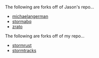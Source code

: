 
The following are forks off of Jason's repo...

- [michaelangerman](https://github.com/michaelangerman/gpui-component)
- [stormabq](https://github.com/stormabq/gpui-component)
- [zrato](https://github.com/zrato/gpui-component)

The following are forks off of my repo...

- [stormrust](https://github.com/stormrust/gpui-component)
- [stormtracks](https://github.com/stormtracks/gpui-component)

